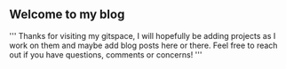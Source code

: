 ## Welcome to my blog

'''
Thanks for visiting my gitspace, I will hopefully be adding projects as I work on them and maybe add blog posts here or there.
Feel free to reach out if you have questions, comments or concerns!
'''
